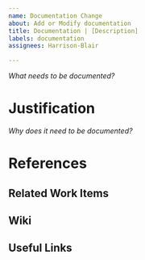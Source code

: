```yaml
---
name: Documentation Change
about: Add or Modify documentation
title: Documentation | [Description]
labels: documentation
assignees: Harrison-Blair

---
```


*What needs to be documented?*

# Justification
*Why does it need to be documented?*


# References
## Related Work Items

## Wiki

## Useful Links
